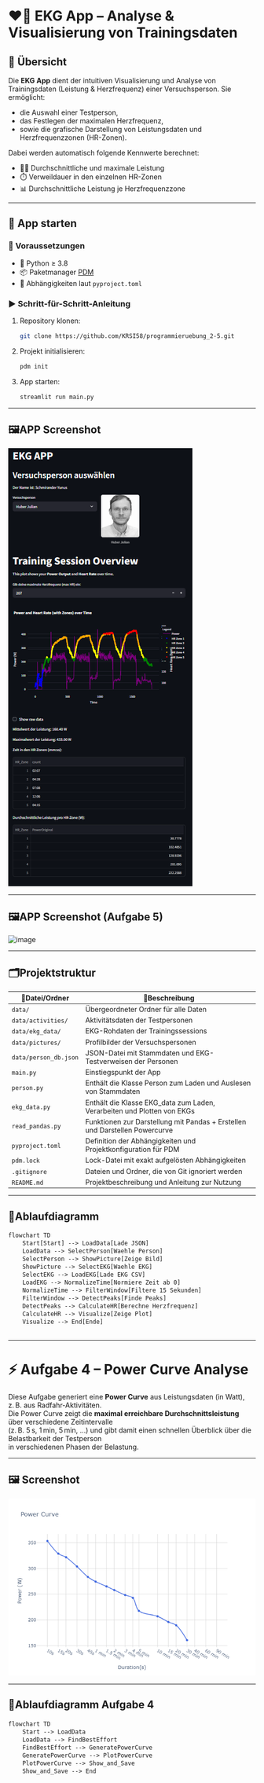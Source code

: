 # ❤️‍🔥 EKG App – Analyse & Visualisierung von Trainingsdaten

## 🧾 Übersicht

Die **EKG App** dient der intuitiven Visualisierung und Analyse von Trainingsdaten (Leistung & Herzfrequenz) einer Versuchsperson. Sie ermöglicht:

- die Auswahl einer Testperson,
- das Festlegen der maximalen Herzfrequenz,
- sowie die grafische Darstellung von Leistungsdaten und Herzfrequenzzonen (HR-Zonen).

Dabei werden automatisch folgende Kennwerte berechnet:

- 🏋️‍♂️ Durchschnittliche und maximale Leistung  
- ⏱️ Verweildauer in den einzelnen HR-Zonen  
- 📊 Durchschnittliche Leistung je Herzfrequenzzone  

---

## 🚀 App starten

### 🔧 Voraussetzungen

- 🐍 Python ≥ 3.8  
- 📦 Paketmanager [PDM](https://pdm.fming.dev/)  
- 📄 Abhängigkeiten laut `pyproject.toml`

### ▶️ Schritt-für-Schritt-Anleitung

1. Repository klonen:
   ```bash
   git clone https://github.com/KRSI58/programmieruebung_2-5.git
   ```

2. Projekt initialisieren:
   ```bash
   pdm init
   ```

3. App starten:
   ```bash
   streamlit run main.py
   ```
---
## 🖼️APP Screenshot
![alt text](screenshot.png)

---
## 🖼️APP Screenshot (Aufgabe 5)
![image](https://github.com/user-attachments/assets/eb3698f2-8a48-46fa-ba6e-9d5ae2505a35)

---
## 🗂️Projektstruktur

|📁Datei/Ordner          | 📝Beschreibung                                                   |
| --------------------- | -------------------------------------------------------------- |
| `data/`               | Übergeordneter Ordner für alle Daten                           |
| `data/activities/`    | Aktivitätsdaten der Testpersonen                               |
| `data/ekg_data/`      | EKG-Rohdaten der Trainingssessions                             |
| `data/pictures/`      | Profilbilder der Versuchspersonen                              |
| `data/person_db.json` | JSON-Datei mit Stammdaten und EKG-Testverweisen der Personen   |
| `main.py`             | Einstiegspunkt der App                                         |
| `person.py`           | Enthält die Klasse Person zum Laden und Auslesen von Stammdaten|
| `ekg_data.py`         | Enthält die Klasse EKG_data zum Laden, Verarbeiten und Plotten von EKGs|
| `read_pandas.py`      | Funktionen zur Darstellung mit Pandas + Erstellen und Darstellen Powercurve                      |
| `pyproject.toml`      | Definition der Abhängigkeiten und Projektkonfiguration für PDM |
| `pdm.lock`            | Lock-Datei mit exakt aufgelösten Abhängigkeiten                |
| `.gitignore`          | Dateien und Ordner, die von Git ignoriert werden               |
| `README.md`           | Projektbeschreibung und Anleitung zur Nutzung                  |

---

## 🔄Ablaufdiagramm

```mermaid
flowchart TD
    Start[Start] --> LoadData[Lade JSON]
    LoadData --> SelectPerson[Waehle Person]
    SelectPerson --> ShowPicture[Zeige Bild]
    ShowPicture --> SelectEKG[Waehle EKG]
    SelectEKG --> LoadEKG[Lade EKG CSV]
    LoadEKG --> NormalizeTime[Normiere Zeit ab 0]
    NormalizeTime --> FilterWindow[Filtere 15 Sekunden]
    FilterWindow --> DetectPeaks[Finde Peaks]
    DetectPeaks --> CalculateHR[Berechne Herzfrequenz]
    CalculateHR --> Visualize[Zeige Plot]
    Visualize --> End[Ende]


```

---

# ⚡ Aufgabe 4 – Power Curve Analyse

Diese Aufgabe generiert eine **Power Curve** aus Leistungsdaten (in Watt), z. B. aus Radfahr-Aktivitäten.  
Die Power Curve zeigt die **maximal erreichbare Durchschnittsleistung** über verschiedene Zeitintervalle  
(z. B. 5 s, 1 min, 5 min, …) und gibt damit einen schnellen Überblick über die Belastbarkeit der Testperson  
in verschiedenen Phasen der Belastung.

---

## 🖼️ Screenshot

![Power Curve](power_curve.png)

---

## 🔄Ablaufdiagramm Aufgabe 4

```mermaid
flowchart TD
    Start --> LoadData
    LoadData --> FindBestEffort
    FindBestEffort --> GeneratePowerCurve
    GeneratePowerCurve --> PlotPowerCurve
    PlotPowerCurve --> Show_and_Save
    Show_and_Save --> End
```
